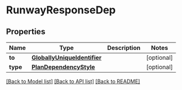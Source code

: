 # RunwayResponseDep

## Properties
Name | Type | Description | Notes
------------ | ------------- | ------------- | -------------
**to** | [**GloballyUniqueIdentifier**](GloballyUniqueIdentifier.md) |  | [optional] 
**type** | [**PlanDependencyStyle**](PlanDependencyStyle.md) |  | [optional] 

[[Back to Model list]](../README.md#documentation-for-models) [[Back to API list]](../README.md#documentation-for-api-endpoints) [[Back to README]](../README.md)

